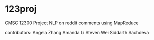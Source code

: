 # 123proj
CMSC 12300 Project NLP on reddit comments using MapReduce

contributors:
Angela Zhang
Amanda Li 
Steven Wei
Siddarth Sachdeva
